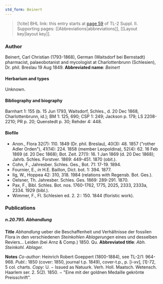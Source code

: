 ```yaml
---
std_form: Beinert
---
```


> [!cite] BHL link: this entry starts at [page 59](https://www.biodiversitylibrary.org/page/33265256) of TL-2 Suppl. II.
> Supporting pages: [[Abbreviations|abbreviations]], [[Layout key|layout key]].

### Author

Beinert, Carl Christian (1793-1868), German (Waitsdorf bei Bernstadt) pharmacist, palaeobotanist and mycologist at Charlottenbrunn (Schlesien), Dr. phil. Breslau 19 Aug 1849. 
**Abbreviated name**: *Beinert*

#### Herbarium and types

Unknown.

#### Bibliography and biography

Barnhart 1: 155 (b. 15 Jun 1793, Waitsdorf, Schles., d. 20 Dec 1868, Charlottenbrunn, id.); BM 1: 125, 690; CSP 1: 249; Jackson p. 179; LS 2208-2210; PR p. 20; Quenstedt p. 30; Rehder 4: 448.

#### Biofile

- Anon., Flora 32(7): 110. 1849 (Dr. phil. Breslau), 40(3): 48. 1857 ("rother Adler Orden"), 41(14): 224. 1858 (member Leopoldina), 52(4): 62. 16 Feb 1869 (d. 20 Dec 1868); Bot. Zeit. 27(1): 16. 1 Jan 1869 (d. 20 Dec 1868); Jahrb. Schles. Forstver. 1869: 449-451. 1870 (obit.).
- Cohn, F., Jahresber. Schles. Ges., Bot. 71: 17-19. 1894.
- Fournier, E., *in* H.E. Baillon, Dict. bot. 1: 394. 1877.
- Ilg, W., Hoppea 42: 310, 318. 1984 (relations with Regensb. Bot. Ges.).
- Oelsner, Th. Jahresber. Schles. Ges. 1869: 289-291. 1870.
- Pax, F., Bibl. Schles. Bot. nos. 1760-1762, 1775, 2025, 2333, 2333a, 2334. 1929 (bibl.).
- Wimmer, F., Fl. Schlesien ed. 2. 2:: 150. 1844 (floristic work).

### Publications

##### n.20.795. Abhandlung

**Title**
*Abhandlung* ueber die Beschaffenheit und Verhältnisse der fossilen Flora in den verschiedenen *Steinkohlen Ablagerungen* eines und desselben Reviers... Leiden (bei Arnz & Comp.) 1850. Qu.
**Abbreviated title**: *Abh. Steinkohl. Ablager.*

**Notes**
*Co-author*: Heinrich Robert Goeppert (1800-1884), see TL-2/1: 964-968.
*Publ*.: 1850 (cover: 1850, journal t.p. 1849), cover-t.p., p. \[i-xv\], \[1\]-72, 5 col. charts. *Copy*: U. − Issued as Natuurk. Verh. Holl. Maatsch. Wetensch. Haarlem ser. 2. 5(2). 1850. − "Eine mit der goldnen Medaille gekrönte Preisschrift".

